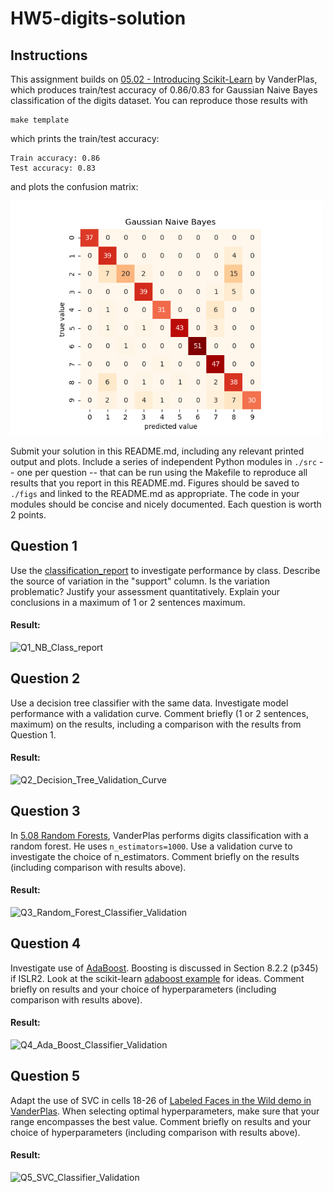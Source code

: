 # HW5-digits-solution

## Instructions

This assignment builds on
[05.02 - Introducing Scikit-Learn](https://github.com/jakevdp/PythonDataScienceHandbook/blob/master/notebooks/05.02-Introducing-Scikit-Learn.ipynb) by VanderPlas, which produces train/test accuracy of 0.86/0.83 for Gaussian Naive Bayes
classification of the digits dataset.
You can reproduce those results with
```
make template
```
which prints the train/test accuracy:
```
Train accuracy: 0.86
Test accuracy: 0.83
```
and plots the confusion matrix:

<img src="figs/template.png" width="500px">

Submit your solution in this README.md, including any relevant printed output and plots. 
Include a series of independent Python modules in `./src` -- one per question -- that can be run using the 
Makefile to reproduce all results that you report in this README.md. 
Figures should be saved to `./figs` and linked to the README.md as appropriate.
The code in your modules should be concise and nicely documented.
Each question is worth 2 points. 

## Question 1

Use the [classification_report](https://scikit-learn.org/stable/modules/generated/sklearn.metrics.classification_report.html) to investigate performance by class.
Describe the source of variation in the "support" column.
Is the variation problematic? Justify your assessment quantitatively.
Explain your conclusions in a maximum of 1 or 2 sentences maximum.

#### Result:
![Q1_NB_Class_report](https://user-images.githubusercontent.com/45035308/207872974-d3cb3904-8710-48f0-b032-80ab1eb3c618.png)


## Question 2

Use a decision tree classifier with the same data.
Investigate model performance with a validation curve.
Comment briefly (1 or 2 sentences, maximum) on the results, including a comparison with the results from Question 1.

#### Result:
![Q2_Decision_Tree_Validation_Curve](https://user-images.githubusercontent.com/45035308/207873136-0fe5c1bc-e8e6-4e70-b429-6a22ad78cc62.png)


## Question 3

In [5.08 Random Forests](https://github.com/jakevdp/PythonDataScienceHandbook/blob/master/notebooks/05.08-Random-Forests.ipynb), VanderPlas performs digits classification with a random forest.
He uses `n_estimators=1000`.
Use a validation curve to investigate the choice of n_estimators.
Comment briefly on the results (including comparison with results above).

#### Result:
![Q3_Random_Forest_Classifier_Validation](https://user-images.githubusercontent.com/45035308/207873174-9babbd12-45b9-4136-a107-eb0c58e6fcd0.png)


## Question 4

Investigate use of
[AdaBoost](https://scikit-learn.org/stable/modules/generated/sklearn.ensemble.AdaBoostClassifier.html).
Boosting is discussed in Section 8.2.2 (p345) if ISLR2.
Look at the scikit-learn
[adaboost example](https://scikit-learn.org/stable/auto_examples/ensemble/plot_adaboost_hastie_10_2.html) for ideas.
Comment briefly on results and your choice of hyperparameters (including comparison with results above).

#### Result:
![Q4_Ada_Boost_Classifier_Validation](https://user-images.githubusercontent.com/45035308/207873211-667af76b-85ea-472d-807a-117c94d7b766.png)


## Question 5

Adapt the use of SVC in cells 18-26 of
[Labeled Faces in the Wild demo in VanderPlas](https://github.com/jakevdp/PythonDataScienceHandbook/blob/master/notebooks/05.07-Support-Vector-Machines.ipynb).
When selecting optimal hyperparameters, make sure that your range encompasses the
best value.
Comment briefly on results and your choice of hyperparameters (including comparison with results above).

#### Result:
![Q5_SVC_Classifier_Validation](https://user-images.githubusercontent.com/45035308/207873243-544ac9e0-fe27-41dd-bd2f-f92421003afd.png)


